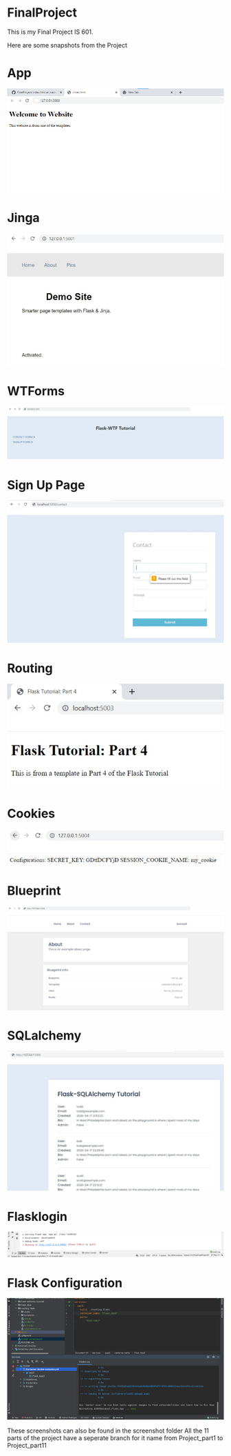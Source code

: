 # FinalProject

This is my Final Project IS 601.

Here are some snapshots from the Project

# App
![alt text](https://github.com/Pa1710/FinalProject/blob/main/Screenshots/app%20(2).png)

# Jinga
![alt text](https://github.com/Pa1710/FinalProject/blob/main/Screenshots/Jinga(1).jpg)

# WTForms
![alt text](https://github.com/Pa1710/FinalProject/blob/main/Screenshots/Wtfform.jpg)

# Sign Up Page
![alt text](https://github.com/Pa1710/FinalProject/blob/main/Screenshots/Signup%20page.jpg)

# Routing
![alt text](https://github.com/Pa1710/FinalProject/blob/main/Screenshots/Routing.jpg)

# Cookies
![alt text](https://github.com/Pa1710/FinalProject/blob/main/Screenshots/Cookies.jpg)

# Blueprint
![alt text](https://github.com/Pa1710/FinalProject/blob/main/Screenshots/Blueprint(1).jpg)

# SQLalchemy
![alt text](https://github.com/Pa1710/FinalProject/blob/main/Screenshots/SQlalchemy.jpg)

# Flasklogin
![alt text](https://github.com/Pa1710/FinalProject/blob/main/Screenshots/Flasklogin.png)

# Flask Configuration
![alt text](https://github.com/Pa1710/FinalProject/blob/main/Screenshots/Configuration.png)

These screenshots can also be found in the screenshot folder
All the 11 parts of the project have a seperate branch for it name from Project_part1 to Project_part11















